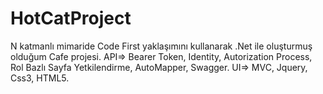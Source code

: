 # HotCatProject
N katmanlı mimaride Code First yaklaşımını kullanarak .Net ile oluşturmuş olduğum Cafe projesi.
API=> Bearer Token, Identity, Autorization Process, Rol Bazlı Sayfa Yetkilendirme, AutoMapper, Swagger.
UI=> MVC, Jquery, Css3, HTML5.
